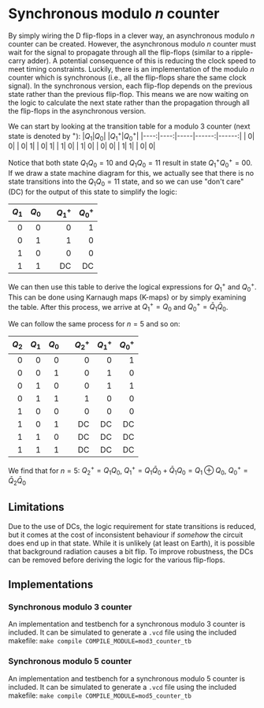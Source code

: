 # Synchronous modulo $n$ counter
By simply wiring the D flip-flops in a clever way, an asynchronous modulo $n$ counter can be created. However, the asynchronous modulo $n$ counter must wait for the signal to propagate through all the flip-flops (similar to a ripple-carry adder). A potential consequence of this is reducing the clock speed to meet timing constraints. Luckily, there is an implementation of the modulo $n$ counter which is synchronous (i.e., all the flip-flops share the same clock signal). In the synchronous version, each flip-flop depends on the previous state rather than the previous flip-flop. This means we are now waiting on the logic to calculate the next state rather than the propagation through all the flip-flops in the asynchronous version.

We can start by looking at the transition table for a modulo 3 counter (next state is denoted by $^+$):
|$Q_1$|$Q_0$|     |$Q_1^+$|$Q_0^+$|
|----:|----:|-----|------:|------:|
|    0|    0|     |      0|      1|
|    0|    1|     |      1|      0|
|    1|    0|     |      0|      0|
|    1|    1|     |      0|      0|

Notice that both state $Q_1Q_0 = 10$ and $Q_1Q_0 = 11$ result in state $Q_1^+Q_0^+ = 00$. If we draw a state machine diagram for this, we actually see that there is no state transitions into the $Q_1Q_0 = 11$ state, and so we can use "don't care" (DC) for the output of this state to simplify the logic:

|$Q_1$|$Q_0$|     |$Q_1^+$|$Q_0^+$|
|----:|----:|-----|------:|------:|
|    0|    0|     |      0|      1|
|    0|    1|     |      1|      0|
|    1|    0|     |      0|      0|
|    1|    1|     |     DC|     DC|

We can then use this table to derive the logical expressions for $Q_1^+$ and $Q_0^+$. This can be done using Karnaugh maps (K-maps) or by simply examining the table. After this process, we arrive at $Q_1^+ = Q_0$ and $Q_0^+ = \bar{Q}_1 \bar{Q}_0$.

We can follow the same process for $n = 5$ and so on:

|$Q_2$|$Q_1$|$Q_0$|     |$Q_2^+$|$Q_1^+$|$Q_0^+$|
|----:|----:|----:|-----|------:|------:|------:|
|    0|    0|    0|     |      0|      0|      1|
|    0|    0|    1|     |      0|      1|      0|
|    0|    1|    0|     |      0|      1|      1|
|    0|    1|    1|     |      1|      0|      0|
|    1|    0|    0|     |      0|      0|      0|
|    1|    0|    1|     |     DC|     DC|     DC|
|    1|    1|    0|     |     DC|     DC|     DC|
|    1|    1|    1|     |     DC|     DC|     DC|

We find that for $n = 5$: 
$Q_2^+ = Q_1 Q_0$, 
$Q_1^+ = Q_1 \bar{Q}_0 + \bar{Q}_1 Q_0 = Q_1 \oplus Q_0$,
$Q_0^+ = \bar{Q}_2 \bar{Q}_0$

## Limitations
Due to the use of DCs, the logic requirement for state transitions is reduced, but it comes at the cost of inconsistent behaviour if _somehow_ the circuit does end up in that state. While it is unlikely (at least on Earth), it is possible that background radiation causes a bit flip. To improve robustness, the DCs can be removed before deriving the logic for the various flip-flops.

## Implementations
### Synchronous modulo 3 counter
An implementation and testbench for a synchronous modulo 3 counter is included. It can be simulated to generate a `.vcd` file using the included makefile: 
`make compile COMPILE_MODULE=mod3_counter_tb`

### Synchronous modulo 5 counter
An implementation and testbench for a synchronous modulo 5 counter is included. It can be simulated to generate a `.vcd` file using the included makefile: 
`make compile COMPILE_MODULE=mod5_counter_tb`
